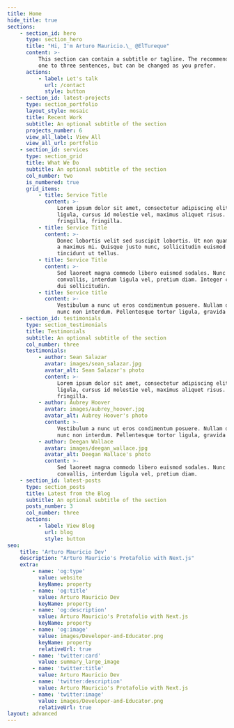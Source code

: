 ```yaml
---
title: Home
hide_title: true
sections:
    - section_id: hero
      type: section_hero
      title: "Hi, I'm Arturo Mauricio.\_ @ElTureque"
      content: >-
          This section can contain a subtitle or tagline. The recommended length is
          one to three sentences, but can be changed as you prefer.
      actions:
          - label: Let's talk
            url: /contact
            style: button
    - section_id: latest-projects
      type: section_portfolio
      layout_style: mosaic
      title: Recent Work
      subtitle: An optional subtitle of the section
      projects_number: 6
      view_all_label: View All
      view_all_url: portfolio
    - section_id: services
      type: section_grid
      title: What We Do
      subtitle: An optional subtitle of the section
      col_number: two
      is_numbered: true
      grid_items:
          - title: Service Title
            content: >-
                Lorem ipsum dolor sit amet, consectetur adipiscing elit. Donec nisl
                ligula, cursus id molestie vel, maximus aliquet risus. Vivamus in nibh
                fringilla, fringilla.
          - title: Service Title
            content: >-
                Donec lobortis velit sed suscipit lobortis. Ut non quam metus. Nullam
                a maximus mi. Quisque justo nunc, sollicitudin euismod euismod at,
                tincidunt ut tellus.
          - title: Service Title
            content: >-
                Sed laoreet magna commodo libero euismod sodales. Nunc ac libero
                convallis, interdum ligula vel, pretium diam. Integer commodo sem at
                dui sollicitudin.
          - title: Service title
            content: >-
                Vestibulum a nunc ut eros condimentum posuere. Nullam dapibus quis
                nunc non interdum. Pellentesque tortor ligula, gravida ac commodo eu.
    - section_id: testimonials
      type: section_testimonials
      title: Testimonials
      subtitle: An optional subtitle of the section
      col_number: three
      testimonials:
          - author: Sean Salazar
            avatar: images/sean_salazar.jpg
            avatar_alt: Sean Salazar's photo
            content: >-
                Lorem ipsum dolor sit amet, consectetur adipiscing elit. Donec nisl
                ligula, cursus id molestie vel, maximus aliquet risus. Vivamus in nibh
                fringilla.
          - author: Aubrey Hoover
            avatar: images/aubrey_hoover.jpg
            avatar_alt: Aubrey Hoover's photo
            content: >-
                Vestibulum a nunc ut eros condimentum posuere. Nullam dapibus quis
                nunc non interdum. Pellentesque tortor ligula, gravida ac commodo eu.
          - author: Deegan Wallace
            avatar: images/deegan_wallace.jpg
            avatar_alt: Deegan Wallace's photo
            content: >-
                Sed laoreet magna commodo libero euismod sodales. Nunc ac libero
                convallis, interdum ligula vel, pretium diam.
    - section_id: latest-posts
      type: section_posts
      title: Latest from the Blog
      subtitle: An optional subtitle of the section
      posts_number: 3
      col_number: three
      actions:
          - label: View Blog
            url: blog
            style: button
seo:
    title: 'Arturo Mauricio Dev'
    description: "Arturo Mauricio's Protafolio with Next.js"
    extra:
        - name: 'og:type'
          value: website
          keyName: property
        - name: 'og:title'
          value: Arturo Mauricio Dev
          keyName: property
        - name: 'og:description'
          value: Arturo Mauricio's Protafolio with Next.js
          keyName: property
        - name: 'og:image'
          value: images/Developer-and-Educator.png
          keyName: property
          relativeUrl: true
        - name: 'twitter:card'
          value: summary_large_image
        - name: 'twitter:title'
          value: Arturo Mauricio Dev
        - name: 'twitter:description'
          value: Arturo Mauricio's Protafolio with Next.js
        - name: 'twitter:image'
          value: images/Developer-and-Educator.png
          relativeUrl: true
layout: advanced
---
```

